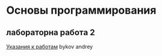 # Основы программирования
## лабораторнa работa 2

[Указания к работам](resources/directions.md)
bykov andrey